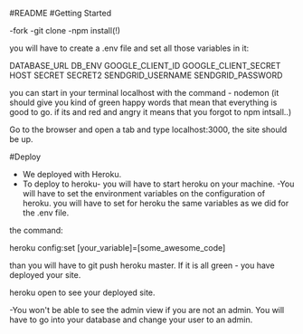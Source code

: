 #README
#Getting Started

-fork
-git clone
-npm install(!)


you will have to create a .env file and set all those
variables in it:

DATABASE_URL
DB_ENV
GOOGLE_CLIENT_ID
GOOGLE_CLIENT_SECRET
HOST
SECRET
SECRET2
SENDGRID_USERNAME
SENDGRID_PASSWORD

you can start in your terminal localhost with the command - nodemon (it should give you kind of green happy words that mean that everything is good to go. if its and red and angry it means that you forgot to npm intsall..)

Go to the browser and open a tab and type localhost:3000, the site should be up.

#Deploy
- We deployed with Heroku.
- To deploy to heroku- you will have to start heroku on your machine.
-You will have to set the environment variables on the configuration of heroku. you will have to set for heroku the same variables as we did for the .env file.

the command:

heroku config:set [your_variable]=[some_awesome_code]

than you will have to git push heroku master. If it is all green - you have deployed your site.

heroku open to see your deployed site.


-You won't be able to see the admin view if you are not an admin. You will have to go into your database and change your user to an admin.
